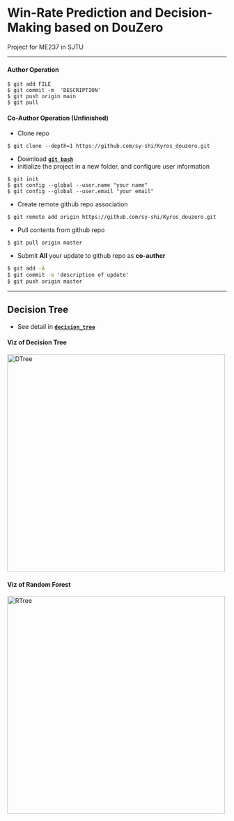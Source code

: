 # Win-Rate Prediction and Decision-Making based on DouZero
Project for ME237 in SJTU

---
#### Author Operation
```
$ git add FILE
$ git commit -m  'DESCRIPTION'
$ git push origin main
$ git pull
```
#### Co-Author Operation (Unfinished)
- Clone repo
```
$ git clone --depth=1 https://github.com/sy-shi/Kyros_douzero.git
```
- Download [**`git bash`**](https://git-scm.com/downloads)
- initialize the project in a new folder, and configure user information
```
$ git init
$ git config --global --user.name "your name"
$ git config --global --user.email "your email"
```
- Create remote github repo association
```
$ git remote add origin https://github.com/sy-shi/Kyros_douzero.git
```
- Pull contents from github repo
```
$ git pull origin master
```
- Submit **All** your update to github repo as **co-auther**
``` cmd
$ git add -A
$ git commit -m 'description of update'
$ git push origin master
```

---

## Decision Tree
- See detail in [**`decision_tree`**](https://github.com/sy-shi/Kyros_douzero/tree/main/decision_tree/readme.md)
#### Viz of Decision Tree
<img width="500" src="https://github.com/sy-shi/Kyros_douzero/tree/main/decision_tree/LordTree.pdf" alt="DTree" />

#### Viz of Random Forest
<img width="500" src="https://github.com/sy-shi/Kyros_douzero/tree/main/decision_tree/Tree_viz/LordTree_rdmT2.pdf" alt="RTree" />